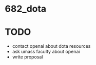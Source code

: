# 682_dota

# TODO
- contact openai about dota resources
- ask umass faculty about openai
- write proposal
